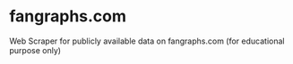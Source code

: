 # fangraphs.com
Web Scraper for publicly available data on fangraphs.com (for educational purpose only)
